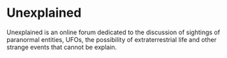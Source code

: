 # Unexplained
Unexplained is an online forum dedicated to the discussion of sightings of paranormal entities, UFOs, the possibility of extraterrestrial life and other strange events that cannot be explain.
